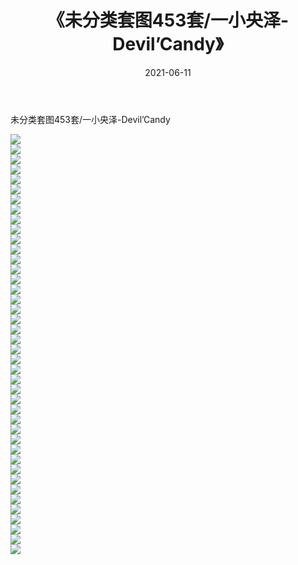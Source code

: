 ﻿---
layout: post
title:  《未分类套图453套/一小央泽-Devil’Candy》
date:   2021-06-11
img: http://img.660000.xyz/Sharelink/网络美图/2021/未分类套图453套/一小央泽-Devil’Candy/000.jpg
categories: [美女, 清纯, 唯美]
---

未分类套图453套/一小央泽-Devil’Candy

 ![](http://img.660000.xyz/Sharelink/网络美图/2021/未分类套图453套/一小央泽-Devil’Candy/001.jpg) <br>![](http://img.660000.xyz/Sharelink/网络美图/2021/未分类套图453套/一小央泽-Devil’Candy/002.jpg) <br>![](http://img.660000.xyz/Sharelink/网络美图/2021/未分类套图453套/一小央泽-Devil’Candy/003.jpg) <br>![](http://img.660000.xyz/Sharelink/网络美图/2021/未分类套图453套/一小央泽-Devil’Candy/004.jpg) <br>![](http://img.660000.xyz/Sharelink/网络美图/2021/未分类套图453套/一小央泽-Devil’Candy/005.jpg) <br>![](http://img.660000.xyz/Sharelink/网络美图/2021/未分类套图453套/一小央泽-Devil’Candy/006.jpg) <br>![](http://img.660000.xyz/Sharelink/网络美图/2021/未分类套图453套/一小央泽-Devil’Candy/007.jpg) <br>![](http://img.660000.xyz/Sharelink/网络美图/2021/未分类套图453套/一小央泽-Devil’Candy/008.jpg) <br>![](http://img.660000.xyz/Sharelink/网络美图/2021/未分类套图453套/一小央泽-Devil’Candy/009.jpg) <br>![](http://img.660000.xyz/Sharelink/网络美图/2021/未分类套图453套/一小央泽-Devil’Candy/010.jpg) <br>![](http://img.660000.xyz/Sharelink/网络美图/2021/未分类套图453套/一小央泽-Devil’Candy/011.jpg) <br>![](http://img.660000.xyz/Sharelink/网络美图/2021/未分类套图453套/一小央泽-Devil’Candy/012.jpg) <br>![](http://img.660000.xyz/Sharelink/网络美图/2021/未分类套图453套/一小央泽-Devil’Candy/013.jpg) <br>![](http://img.660000.xyz/Sharelink/网络美图/2021/未分类套图453套/一小央泽-Devil’Candy/014.jpg) <br>![](http://img.660000.xyz/Sharelink/网络美图/2021/未分类套图453套/一小央泽-Devil’Candy/015.jpg) <br>![](http://img.660000.xyz/Sharelink/网络美图/2021/未分类套图453套/一小央泽-Devil’Candy/016.jpg) <br>![](http://img.660000.xyz/Sharelink/网络美图/2021/未分类套图453套/一小央泽-Devil’Candy/017.jpg) <br>![](http://img.660000.xyz/Sharelink/网络美图/2021/未分类套图453套/一小央泽-Devil’Candy/018.jpg) <br>![](http://img.660000.xyz/Sharelink/网络美图/2021/未分类套图453套/一小央泽-Devil’Candy/019.jpg) <br>![](http://img.660000.xyz/Sharelink/网络美图/2021/未分类套图453套/一小央泽-Devil’Candy/020.jpg) <br>![](http://img.660000.xyz/Sharelink/网络美图/2021/未分类套图453套/一小央泽-Devil’Candy/021.jpg) <br>![](http://img.660000.xyz/Sharelink/网络美图/2021/未分类套图453套/一小央泽-Devil’Candy/022.jpg) <br>![](http://img.660000.xyz/Sharelink/网络美图/2021/未分类套图453套/一小央泽-Devil’Candy/023.jpg) <br>![](http://img.660000.xyz/Sharelink/网络美图/2021/未分类套图453套/一小央泽-Devil’Candy/024.jpg) <br>![](http://img.660000.xyz/Sharelink/网络美图/2021/未分类套图453套/一小央泽-Devil’Candy/025.jpg) <br>![](http://img.660000.xyz/Sharelink/网络美图/2021/未分类套图453套/一小央泽-Devil’Candy/026.jpg) <br>![](http://img.660000.xyz/Sharelink/网络美图/2021/未分类套图453套/一小央泽-Devil’Candy/027.jpg) <br>![](http://img.660000.xyz/Sharelink/网络美图/2021/未分类套图453套/一小央泽-Devil’Candy/028.jpg) <br>![](http://img.660000.xyz/Sharelink/网络美图/2021/未分类套图453套/一小央泽-Devil’Candy/029.jpg) <br>![](http://img.660000.xyz/Sharelink/网络美图/2021/未分类套图453套/一小央泽-Devil’Candy/030.jpg) <br>![](http://img.660000.xyz/Sharelink/网络美图/2021/未分类套图453套/一小央泽-Devil’Candy/031.jpg) <br>![](http://img.660000.xyz/Sharelink/网络美图/2021/未分类套图453套/一小央泽-Devil’Candy/032.jpg) <br>![](http://img.660000.xyz/Sharelink/网络美图/2021/未分类套图453套/一小央泽-Devil’Candy/033.jpg) <br>![](http://img.660000.xyz/Sharelink/网络美图/2021/未分类套图453套/一小央泽-Devil’Candy/034.jpg) <br>![](http://img.660000.xyz/Sharelink/网络美图/2021/未分类套图453套/一小央泽-Devil’Candy/035.jpg) <br>![](http://img.660000.xyz/Sharelink/网络美图/2021/未分类套图453套/一小央泽-Devil’Candy/036.jpg) <br>![](http://img.660000.xyz/Sharelink/网络美图/2021/未分类套图453套/一小央泽-Devil’Candy/037.jpg) <br>![](http://img.660000.xyz/Sharelink/网络美图/2021/未分类套图453套/一小央泽-Devil’Candy/038.jpg) <br>![](http://img.660000.xyz/Sharelink/网络美图/2021/未分类套图453套/一小央泽-Devil’Candy/039.jpg) <br>![](http://img.660000.xyz/Sharelink/网络美图/2021/未分类套图453套/一小央泽-Devil’Candy/040.jpg) <br>![](http://img.660000.xyz/Sharelink/网络美图/2021/未分类套图453套/一小央泽-Devil’Candy/041.jpg) <br>![](http://img.660000.xyz/Sharelink/网络美图/2021/未分类套图453套/一小央泽-Devil’Candy/042.jpg) <br>